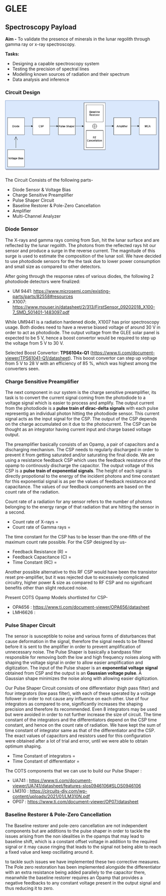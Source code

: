 # GLEE
## Spectroscopy Payload
**Aim -** To validate the presence of minerals in the lunar regolith through gamma ray or x-ray spectroscopy.

**Tasks:**
- Designing a capable spectroscopy system
- Testing the precision of spectral lines
- Modelling known sources of radiation and their spectrum
- Data analysis and inference
### Circuit Design
![image](./Overall_Circuit.png)

The Circuit Consists of the following parts-
- Diode Sensor & Voltage Bias
- Charge Sensitive Preamplifier
- Pulse Shaper Circuit
- Baseline Restorer & Pole-Zero Cancellation
- Amplifier
- Multi-Channel Analyzer

### Diode Sensor

The X-rays and gamma rays coming from Sun, hit the lunar surface and are reflected by the lunar regolith. The photons from the reflected rays hit our sensor and produce a surge in the reverse current. The magnitude of this surge is used to estimate the composition of the lunar soil. We have decided to use photodiode sensors for the the task due to lower power consumption and small size as compared to other detectors. 

After going through the response rates of various diodes, the following 2 photodiode detectors were finalized:
- UM 9441: https://www.microsemi.com/existing-parts/parts/82558#resources
- X1007: https://www.mouser.in/datasheet/2/313/FirstSensor_09202018_X100-7_SMD_501401-1483097.pdf

While UM9441 is a radiation hardened diode, X1007 has prior spectroscopy usage. Both diodes need to have a reverse biased voltage of around 30 V in order to act as photodiode. 
The output voltage from the GLEE solar panel is expected to be 5 V, hence a boost convertor would be required to step up the voltage from 5 V to 30 V.

Selected Boost Convertor: **TPS6104x-Q1**  (https://www.ti.com/document-viewer/TPS61041-Q1/datasheet).
This boost convertor can step up voltage from 5 V to 28 V with an efficiency of 85 %, which was highest among the converters seen.

### Charge Sensitive Preamplifier

The next component in our system is the charge sensitive preamplifier, its task is to convert the current signal coming from the photodiode to a voltage signal which is easier to process and amplify. The output current from the photodiode is a **pulse train of dirac-delta signals** with each pulse representig an individual photon hitting the photodiode sensor. This current signal acts as the input signal for the CSP. The output of the CSP depends on the charge accumulated on it due to the photocurrent. The CSP can be thought as an integrator having current input and charge based voltage output.

The preamplifier basically consists of an Opamp, a pair of capacitors and a discharging mechanism. The CSP needs to regularly discharged in order to prevent it from getting saturated and/or saturating the final diode. We are using a resistance feedback CSP which uses the feedback resistance of the opamp to continously discharge the capacitor. The output voltage of this CSP is a **pulse train of exponential signals**. The height of each signal is directly propotional to the energy of the incident photons and time constant for this exponential signal is as per the values of feedback resistance and capacitance. The values of our feedback components are based on the count rate of the radiation. 

Count rate of a radiation for any sensor refers to the number of photons belonging to the energy range of that radiation that are hitting the sensor in a second.
- Count rate of X-rays =
- Count rate of Gamma rays =

The time constant for the CSP has to be lesser than the one-fifth of the maximum count rate possible. For the CSP designed by us-
- Feedback Resistance (R) =
- Feedback Capacitance (C) =
- Time Constant (RC) =

Another possible alternative to this RF CSP would have been the transistor reset pre-amplifier, but it was rejected due to excessively complicated circuitry, higher power & size as compared to RF CSP and no significant benefits other than slight reduced noise.

Present COTS Opamp Models shortlisted for CSP-
- OPA656 : https://www.ti.com/document-viewer/OPA656/datasheet
- LMH6626 :

### Pulse Shaper Circuit
The sensor is susceptible to noise and various forms of disturbances that cause deformation in the signal, therefore the signal needs to be filtered before it is sent to the amplifier in order to prevent amplification of unnecessary noise. The Pulse Shaper is basically a bandpass filter responsible for removing both the low and high frequency noises along with shaping the voltage signal in order to allow easier amplification and digitization. The input of the Pulse shaper is an **exponential voltage signal** obtained from CSP and the output is an **Gaussian voltage pulse**. A Gaussian shape minimizes the noise along with allowing easier digitization.

Our Pulse Shaper Circuit consists of one differentiator (high pass filter) and four integrators (low pass filter), with each of these sperated by a voltage follower in order to not cause any influence on each other. Use of four integrators as compared to one, significantly increases the shaping precision and therefore its recommended. Even 8 integrators may be used but were avoided in order to not further increase the size of circuit. The time constant of the integrators and the differentiators depend on the CSP time constant, and hence on the count rate of radiation. We have kept the sum of time constant of integrator same as that of the differentiator and the CSP. The exact values of capacitors and resistors used for this configuration were obtained after a lot of trial and error, until we were able to obtain optimum shaping. 
- Time Constant of integrators =
- Time Constant of differentiator =

The COTS components that we can use to build our Pulse Shaper :
- UA741 : https://www.ti.com/document-viewer/UA741/datasheet/features-slos0946106#SLOS0946106
- LM310 : https://circuits-diy.com/wp-content/uploads/2021/01/LM310N.pdf
- OP07 : https://www.ti.com/document-viewer/OP07/datasheet


### Baseline Restorer & Pole-Zero Cancellation
The Baseline restorer and pole-zero cancellation are not independent components but are additions to the pulse shaper in order to tackle the issues arising from the non idealities in the opamps that may lead to baseline shift, which is a constant offset voltage in addition to the required signal or it may cause ringing that leads to the signal not being able to reach a fixed value and keep oscillating around it.

to tackle such issues we have implemented these two corrective measures. The Pole zero restoration has been implemented alongside the differentiator with an extra resistance being added parallely to the capacitor there, meanwhile the baseline restorer requires an Opamp that  provides a negative feedbacks to any constant voltage present in the output signal and thus reducing it to zero. 
